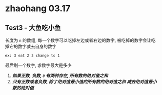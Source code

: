 # zhaohang 03.17

## Test3 - 大鱼吃小鱼

长度为 `n` 的数组, 每一个数字可以吃掉左边或者右边的数字, 被吃掉的数字会让吃掉它的数字减去自身的数字   

`ex: 3 eat 2 3 change to 1`    

最后剩一个数字, 求数字最大是多少

1. ***如果正数, 负数, `0` 有两种存在, 所有数的绝对值之和***
2. ***只有正数或者负数, 除了绝对值最小值的所有数的绝对值之和 减去绝对值最小数的绝对值***